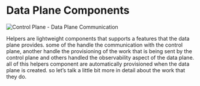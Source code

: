 # Data Plane Components

![Control Plane - Data Plane Communication](image/slide21.png)

Helpers are lightweight components that supports a features that the data plane provides. some of the handle the communication with the control plane, another handle the provisioning of the work that is being sent by the control plane and others handled the observability aspect of the data plane. all of this helpers component are automatically provisioned when the data plane is created. so let’s talk a little bit more in detail about the work that they do.

